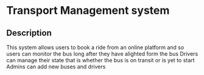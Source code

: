 # Transport Management system

## Description
This system allows users to book a ride from an online platform and so users can monitor the bus long after they have alighted form the bus
Drivers can manage their state that is whether the bus is on transit or is yet to start
Admins can add new buses and drivers
